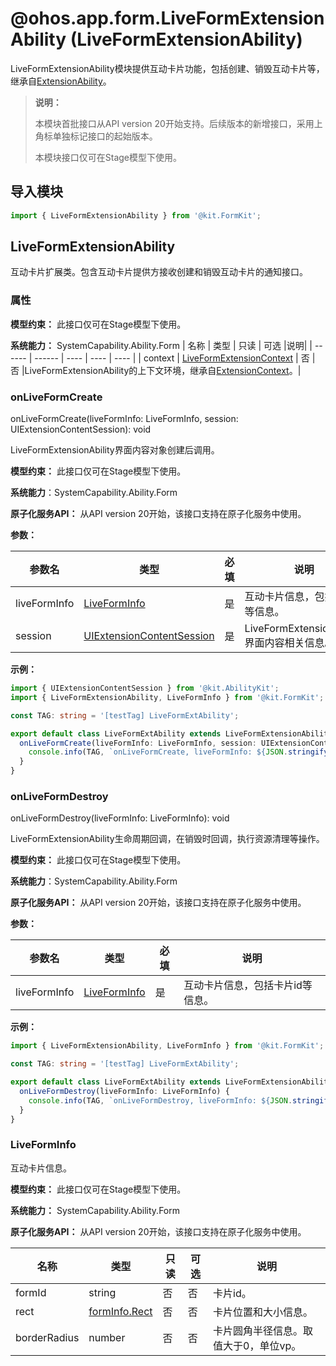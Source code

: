 # @ohos.app.form.LiveFormExtensionAbility  (LiveFormExtensionAbility)

LiveFormExtensionAbility模块提供互动卡片功能，包括创建、销毁互动卡片等，继承自[ExtensionAbility](../apis-ability-kit/js-apis-app-ability-extensionAbility.md)。

> **说明：**
>
> 本模块首批接口从API version 20开始支持。后续版本的新增接口，采用上角标单独标记接口的起始版本。
>
> 本模块接口仅可在Stage模型下使用。

## 导入模块

```ts
import { LiveFormExtensionAbility } from '@kit.FormKit';
```
## LiveFormExtensionAbility
互动卡片扩展类。包含互动卡片提供方接收创建和销毁互动卡片的通知接口。

### 属性

**模型约束：** 此接口仅可在Stage模型下使用。

**系统能力：** SystemCapability.Ability.Form
| 名称 | 类型    | 只读 | 可选  |说明|
| ------ | ------ | ---- | ---- | ---- |
| context |  [LiveFormExtensionContext](./js-apis-application-LiveFormExtensionContext.md) | 否   | 否 |LiveFormExtensionAbility的上下文环境，继承自[ExtensionContext](../apis-ability-kit/js-apis-inner-application-extensionContext.md)。|

### onLiveFormCreate

onLiveFormCreate(liveFormInfo: LiveFormInfo, session: UIExtensionContentSession): void

LiveFormExtensionAbility界面内容对象创建后调用。

**模型约束：** 此接口仅可在Stage模型下使用。

**系统能力**：SystemCapability.Ability.Form

**原子化服务API：** 从API version 20开始，该接口支持在原子化服务中使用。

**参数：**

| 参数名 | 类型 | 必填 | 说明 |
| -------- | -------- | -------- | -------- |
| liveFormInfo | [LiveFormInfo](#liveforminfo) | 是 | 互动卡片信息，包括卡片id等信息。|
| session      | [UIExtensionContentSession](../apis-ability-kit/js-apis-app-ability-uiExtensionContentSession.md) | 是 | LiveFormExtensionAbility界面内容相关信息。 |

**示例：**

```ts
import { UIExtensionContentSession } from '@kit.AbilityKit';
import { LiveFormExtensionAbility, LiveFormInfo } from '@kit.FormKit';

const TAG: string = '[testTag] LiveFormExtAbility';

export default class LiveFormExtAbility extends LiveFormExtensionAbility {
  onLiveFormCreate(liveFormInfo: LiveFormInfo, session: UIExtensionContentSession) {
    console.info(TAG, `onLiveFormCreate, liveFormInfo: ${JSON.stringify(liveFormInfo)}`);
  }
}
```

### onLiveFormDestroy

onLiveFormDestroy(liveFormInfo: LiveFormInfo): void

LiveFormExtensionAbility生命周期回调，在销毁时回调，执行资源清理等操作。

**模型约束：** 此接口仅可在Stage模型下使用。

**系统能力**：SystemCapability.Ability.Form

**原子化服务API：** 从API version 20开始，该接口支持在原子化服务中使用。

**参数：**

| 参数名 | 类型 | 必填 | 说明 |
| -------- | -------- | -------- | -------- |
| liveFormInfo | [LiveFormInfo](#liveforminfo) | 是 | 互动卡片信息，包括卡片id等信息。|

**示例：**

```ts
import { LiveFormExtensionAbility, LiveFormInfo } from '@kit.FormKit';

const TAG: string = '[testTag] LiveFormExtAbility';

export default class LiveFormExtAbility extends LiveFormExtensionAbility {
  onLiveFormDestroy(liveFormInfo: LiveFormInfo) {
    console.info(TAG, `onLiveFormDestroy, liveFormInfo: ${JSON.stringify(liveFormInfo)}`);
  }
}
```
### LiveFormInfo

互动卡片信息。

**模型约束：** 此接口仅可在Stage模型下使用。

**系统能力：** SystemCapability.Ability.Form

**原子化服务API：** 从API version 20开始，该接口支持在原子化服务中使用。

| 名称 | 类型 | 只读 | 可选 | 说明 |
| ------ | ------ | ---- | ---- | -------- |
| formId | string | 否 | 否 | 卡片id。 |
| rect | [formInfo.Rect](js-apis-app-form-formInfo.md#rect20) | 否 | 否 | 卡片位置和大小信息。 |
| borderRadius | number | 否 | 否 | 卡片圆角半径信息。取值大于0，单位vp。 |